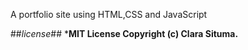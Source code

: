 A portfolio site using HTML,CSS and JavaScript

##*license*##
***MIT License Copyright (c) Clara Situma.**


